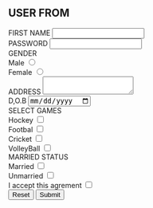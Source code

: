 <!DOCTYPE html>
<html lang="en">
<head>
    <meta charset="UTF-8">
    <meta http-equiv="X-UA-Compatible" content="IE=edge">
    <meta name="viewport" content="width=device-width, initial-scale=1.0">
    <title>form</title>
</head>
<body>
  <caption><h2> USER FROM </h2> </caption>
    <form action="results.html" method="GET">
        <div>
          <label for="name">FIRST NAME</label>
          <input type="text" name="name" id="name" required>
        </div>
        <div>
          <label for="name">PASSWORD</label>
          <input type="text" name="name" id="name" required>
        </div>
        <div>
          GENDER
          <div>
            <label for="male">Male</label>
            <input type="radio" name="gender" id="male" value="male">
          </div>
          <div>
            <label for="female">Female</label>
            <input type="radio" name="gender" id="female" value="female">
          </div>
          <div>
            <label for="bio">ADDRESS</label>
            <textarea id="bio" name="bio"></textarea>
          </div>
        <div>
          <label for="date">D,O.B</label> 
          <input type="date" name="date" id="date" min="2019-06-10">
        </div>
        <div>
          SELECT GAMES
          <div>
            <label for="hockey">Hockey</label>
            <input type="checkbox" name="hockey" id="hockey">
          </div>
          <div>
            <label for="football">Footbal</label>
            <input type="checkbox" name="footbal" id="footbal">
          </div>
          <div>
            <label for="cricket">Cricket</label>
            <input type="checkbox" name="cricket" id="cricket">
          </div>
          <div>
            <label for=volleyball">VolleyBall</label>
            <input type="checkbox" name="volleyball" id="volleyball">
          </div>
          <div>
            MARRIED STATUS
            <div>
              <label for="married">Married</label>
              <input type="checkbox" name="married" id="married">
            </div>
            <div>
              <label for="unmarried">Unmarried</label>
              <input type="checkbox" name="unmarried" id="unmarried">
            </div>
          <label for="I accept this agrement">I accept this agrement</label>
          <input type="checkbox" name="I accept this agrement" id="I accept this agrement">
        </div>
        <button type="reset">Reset</button>
        <button type="submit">Submit</button>
      </form>
</body>
</html>
